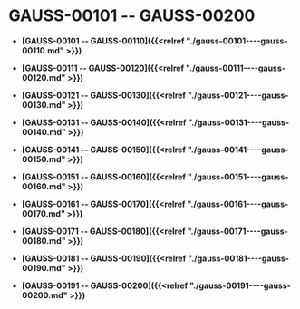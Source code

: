 # GAUSS-00101 -- GAUSS-00200

-   **[GAUSS-00101 -- GAUSS-00110]({{<relref "./gauss-00101----gauss-00110.md" >}})**  

-   **[GAUSS-00111 -- GAUSS-00120]({{<relref "./gauss-00111----gauss-00120.md" >}})**  

-   **[GAUSS-00121 -- GAUSS-00130]({{<relref "./gauss-00121----gauss-00130.md" >}})**  

-   **[GAUSS-00131 -- GAUSS-00140]({{<relref "./gauss-00131----gauss-00140.md" >}})**  

-   **[GAUSS-00141 -- GAUSS-00150]({{<relref "./gauss-00141----gauss-00150.md" >}})**  

-   **[GAUSS-00151 -- GAUSS-00160]({{<relref "./gauss-00151----gauss-00160.md" >}})**  

-   **[GAUSS-00161 -- GAUSS-00170]({{<relref "./gauss-00161----gauss-00170.md" >}})**  

-   **[GAUSS-00171 -- GAUSS-00180]({{<relref "./gauss-00171----gauss-00180.md" >}})**  

-   **[GAUSS-00181 -- GAUSS-00190]({{<relref "./gauss-00181----gauss-00190.md" >}})**  

-   **[GAUSS-00191 -- GAUSS-00200]({{<relref "./gauss-00191----gauss-00200.md" >}})**  


